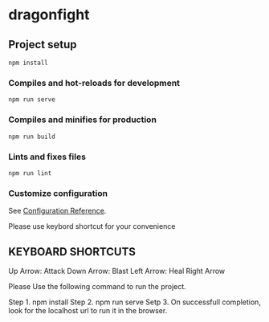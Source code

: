 # dragonfight

## Project setup
```
npm install
```

### Compiles and hot-reloads for development
```
npm run serve
```

### Compiles and minifies for production
```
npm run build
```

### Lints and fixes files
```
npm run lint
```

### Customize configuration
See [Configuration Reference](https://cli.vuejs.org/config/).


Please use keybord shortcut for your convenience

KEYBOARD SHORTCUTS
-----------------------------
Up Arrow: Attack
Down Arrow: Blast
Left Arrow: Heal
Right Arrow


Please Use the following command to run the project.

Step 1. npm install
Step 2. npm run serve
Setp 3. On successfull completion, look for the localhost url to run it in the browser.

